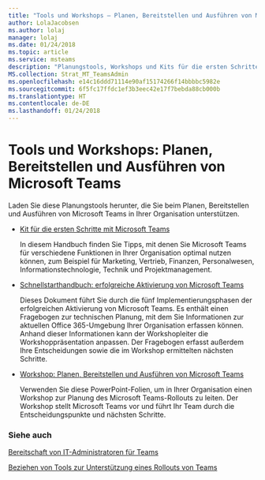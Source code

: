 ```yaml
---
title: "Tools und Workshops – Planen, Bereitstellen und Ausführen von Microsoft Teams"
author: LolaJacobsen
ms.author: lolaj
manager: lolaj
ms.date: 01/24/2018
ms.topic: article
ms.service: msteams
description: "Planungstools, Workshops und Kits für die ersten Schritte von Administratoren mit Microsoft Teams"
MS.collection: Strat_MT_TeamsAdmin
ms.openlocfilehash: e14c16ddd71114e90af15174266f14bbbbc5982e
ms.sourcegitcommit: 6f5fc17ffdc1ef3b3eec42e17f7bebda88cb000b
ms.translationtype: HT
ms.contentlocale: de-DE
ms.lasthandoff: 01/24/2018
---
```

<a name="tools-and-workshops-plan-deliver-and-operate-microsoft-teams"></a>Tools und Workshops: Planen, Bereitstellen und Ausführen von Microsoft Teams
=============================================================

Laden Sie diese Planungstools herunter, die Sie beim Planen, Bereitstellen und Ausführen von Microsoft Teams in Ihrer Organisation unterstützen.

- [Kit für die ersten Schritte mit Microsoft Teams](http://microsoft.com/en-us/download/56505) 
    
    In diesem Handbuch finden Sie Tipps, mit denen Sie Microsoft Teams für verschiedene Funktionen in Ihrer Organisation optimal nutzen können, zum Beispiel für Marketing, Vertrieb, Finanzen, Personalwesen, Informationstechnologie, Technik und Projektmanagement.



- [Schnellstarthandbuch: erfolgreiche Aktivierung von Microsoft Teams](http://download.microsoft.com/download/F/3/9/F39B4F10-5720-4516-87E1-91E5A5678EFB/MicrosoftTeams-AdminQuickStart-EnableTeams.docx)
    
    Dieses Dokument führt Sie durch die fünf Implementierungsphasen der erfolgreichen Aktivierung von Microsoft Teams. Es enthält einen Fragebogen zur technischen Planung, mit dem Sie Informationen zur aktuellen Office 365-Umgebung Ihrer Organisation erfassen können. Anhand dieser Informationen kann der Workshopleiter die Workshoppräsentation anpassen. Der Fragebogen erfasst außerdem Ihre Entscheidungen sowie die im Workshop ermittelten nächsten Schritte.

- [Workshop: Planen, Bereitstellen und Ausführen von Microsoft Teams](http://download.microsoft.com/download/A/A/D/AAD74246-790D-4E61-8DA0-865742CB42DB/MicrosoftTeams-Planning-Workshop-Dec2017.pptx) 
    
    Verwenden Sie diese PowerPoint-Folien, um in Ihrer Organisation einen Workshop zur Planung des Microsoft Teams-Rollouts zu leiten. Der Workshop stellt Microsoft Teams vor und führt Ihr Team durch die Entscheidungspunkte und nächsten Schritte.


### <a name="see-also"></a>Siehe auch

[Bereitschaft von IT-Administratoren für Teams](ITAdmin-readiness.md)

[Beziehen von Tools zur Unterstützung eines Rollouts von Teams](rollout-tools.md)


